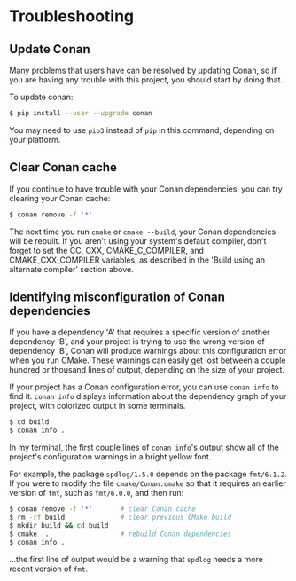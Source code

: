 # Troubleshooting

## Update Conan
Many problems that users have can be resolved by updating Conan, so if you are 
having any trouble with this project, you should start by doing that.

To update conan: 

```bash
$ pip install --user --upgrade conan 
```

You may need to use `pip3` instead of `pip` in this command, depending on your 
platform.

## Clear Conan cache
If you continue to have trouble with your Conan dependencies, you can try 
clearing your Conan cache:

```bash
$ conan remove -f '*'
```

The next time you run `cmake` or `cmake --build`, your Conan dependencies will
be rebuilt. If you aren't using your system's default compiler, don't forget to 
set the CC, CXX, CMAKE_C_COMPILER, and CMAKE_CXX_COMPILER variables, as 
described in the 'Build using an alternate compiler' section above.

## Identifying misconfiguration of Conan dependencies

If you have a dependency 'A' that requires a specific version of another 
dependency 'B', and your project is trying to use the wrong version of 
dependency 'B', Conan will produce warnings about this configuration error 
when you run CMake. These warnings can easily get lost between a couple 
hundred or thousand lines of output, depending on the size of your project. 

If your project has a Conan configuration error, you can use `conan info` to 
find it. `conan info` displays information about the dependency graph of your 
project, with colorized output in some terminals.

```bash
$ cd build
$ conan info .
```

In my terminal, the first couple lines of `conan info`'s output show all of the
project's configuration warnings in a bright yellow font. 

For example, the package `spdlog/1.5.0` depends on the package `fmt/6.1.2`.
If you were to modify the file `cmake/Conan.cmake` so that it requires an 
earlier version of `fmt`, such as `fmt/6.0.0`, and then run:

```bash
$ conan remove -f '*'       # clear Conan cache
$ rm -rf build              # clear previous CMake build
$ mkdir build && cd build
$ cmake ..                  # rebuild Conan dependencies
$ conan info .
```

...the first line of output would be a warning that `spdlog` needs a more recent
version of `fmt`.

